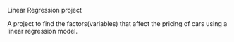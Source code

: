 Linear Regression project

A project to find the factors(variables) that affect the pricing of cars using a linear regression model.
